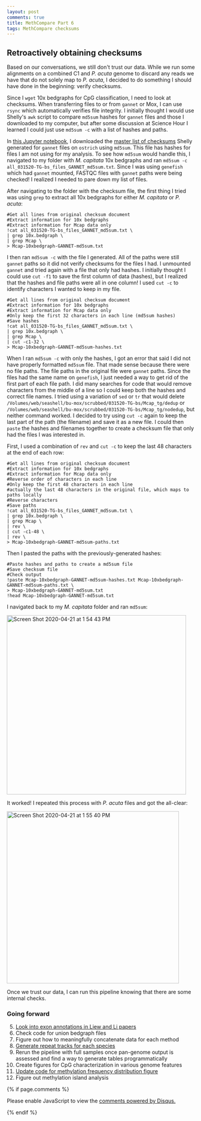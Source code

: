 ```yaml
---
layout: post
comments: true
title: MethCompare Part 6
tags: MethCompare checksums
---
```


## Retroactively obtaining checksums

Based on our conversations, we still don't trust our data. While we run some alignments on a combined C1 and *P. acuta* genome to discard any reads we have that do not solely map to *P. acuta*, I decided to do something I should have done in the beginning: verify checksums.

Since I `wget` 10x bedgraphs for CpG classification, I need to look at checksums. When transferring files to or from `gannet` or Mox, I can use `rsync` which automatically verifies file integrity. I initially thought I would use Shelly's `awk` script to compare `md5sum` hashes for `gannet` files and those I downloaded to my computer, but after some discussion at Science Hour I learned I could just use `md5sum -c` with a list of hashes and paths.

In [this Jupyter notebook](https://github.com/hputnam/Meth_Compare/blob/master/scripts/Characterizing-CpG-Methylation.ipynb), I downloaded the [master list of checksums](https://gannet.fish.washington.edu/metacarcinus/FROGER_meth_compare/20200410/all_031520-TG-bs_files_GANNET_md5sum.txt) Shelly generated for `gannet` files on `ostrich` using `md5sum`. This file has hashes for files I am not using for my analysis. To see how `md5sum` would handle this, I navigated to my folder with *M. capitata* 10x bedgraphs and ran `md5sum -c all_031520-TG-bs_files_GANNET_md5sum.txt`. Since I was using `genefish` which had `gannet` mounted, FASTQC files with `gannet` paths were being checked! I realized I needed to pare down my list of files.

After navigating to the folder with the checksum file, the first thing I tried was using `grep` to extract all 10x bedgraphs for either *M. capitata* or *P. acuta*:

```
#Get all lines from original checksum document
#Extract information for 10x bedgraphs
#Extract information for Mcap data only
!cat all_031520-TG-bs_files_GANNET_md5sum.txt \
| grep 10x.bedgraph \
| grep Mcap \
> Mcap-10xbedgraph-GANNET-md5sum.txt
```

I then ran `md5sum -c` with the file I generated. All of the paths were still `gannet` paths so it did not verify checksums for the files I had. I unmounted `gannet` and tried again with a file that only had hashes. I initially thought I could use `cut -f1` to save the first column of data (hashes), but I realized that the hashes and file paths were all in one column! I used `cut -c` to identify characters I wanted to keep in my file.

```
#Get all lines from original checksum document
#Extract information for 10x bedgraphs
#Extract information for Mcap data only
#Only keep the first 32 characters in each line (md5sum hashes)
#Save hashes
!cat all_031520-TG-bs_files_GANNET_md5sum.txt \
| grep 10x.bedgraph \
| grep Mcap \
| cut -c1-32 \
> Mcap-10xbedgraph-GANNET-md5sum-hashes.txt
```

When I ran `md5sum -c` with only the hashes, I got an error that said I did not have properly formatted `md5sum` file. That made sense because there were no file paths. The file paths in the original file were `gannet` paths. Since the files had the same name on `genefish`, I just needed a way to get rid of the first part of each file path. I did many searches for code that would remove characters from the middle of a line so I could keep both the hashes and correct file names. I tried using a variation of `sed` or `tr` that would delete `/Volumes/web/seashell/bu-mox/scrubbed/031520-TG-bs/Mcap_tg/dedup` or `/Volumes/web/seashell/bu-mox/scrubbed/031520-TG-bs/Mcap_tg/nodedup`, but neither command worked. I decided to try using `cut -c` again to keep the last part of the path (the filename) and save it as a new file. I could then `paste` the hashes and filenames together to create a checksum file that only had the files I was interested in.

First, I used a combination of `rev` and `cut -c` to keep the last 48 characters at the end of each row:

```
#Get all lines from original checksum document
#Extract information for 10x bedgraphs
#Extract information for Mcap data only
#Reverse order of characters in each line
#Only keep the first 48 characters in each line
#actually the last 48 characters in the original file, which maps to paths locally
#Reverse characters
#Save paths
!cat all_031520-TG-bs_files_GANNET_md5sum.txt \
| grep 10x.bedgraph \
| grep Mcap \
| rev \
| cut -c1-48 \
| rev \
> Mcap-10xbedgraph-GANNET-md5sum-paths.txt
```

Then I pasted the paths with the previously-generated hashes:

```
#Paste hashes and paths to create a md5sum file
#Save checksum file
#Check output
!paste Mcap-10xbedgraph-GANNET-md5sum-hashes.txt Mcap-10xbedgraph-GANNET-md5sum-paths.txt \
> Mcap-10xbedgraph-GANNET-md5sum.txt
!head Mcap-10xbedgraph-GANNET-md5sum.txt
```

I navigated back to my *M. capitata* folder and ran `md5sum`:

<img width="479" alt="Screen Shot 2020-04-21 at 1 54 43 PM" src="https://user-images.githubusercontent.com/22335838/79912942-af458e80-83d7-11ea-9656-d94b50afddbf.png">

It worked! I repeated this process with *P. acuta* files and got the all-clear:

<img width="460" alt="Screen Shot 2020-04-21 at 1 55 40 PM" src="https://user-images.githubusercontent.com/22335838/79913030-cdab8a00-83d7-11ea-9f2d-fe7cb7b3eabd.png">

Once we trust our data, I can run this pipeline knowing that there are some internal checks.

### Going forward

5. [Look into exon annotations in Liew and Li papers](https://github.com/hputnam/Meth_Compare/issues/40)
6. Check code for union bedgraph files
4. Figure out how to meaningfully concatenate data for each method
5. [Generate repeat tracks for each species](https://github.com/hputnam/Meth_Compare/issues/23)
6. Rerun the pipeline with full samples once pan-genome output is assessed and find a way to generate tables programmatically
3. Create figures for CpG characterization in various genome features
6. [Update code for methylation frequency distribution figure](https://github.com/hputnam/Meth_Compare/issues/39)
3. Figure out methylation island analysis

{% if page.comments %}

<div id="disqus_thread"></div>
<script>

/**
*  RECOMMENDED CONFIGURATION VARIABLES: EDIT AND UNCOMMENT THE SECTION BELOW TO INSERT DYNAMIC VALUES FROM YOUR PLATFORM OR CMS.
*  LEARN WHY DEFINING THESE VARIABLES IS IMPORTANT: https://disqus.com/admin/universalcode/#configuration-variables*/
/*
var disqus_config = function () {
this.page.url = PAGE_URL;  // Replace PAGE_URL with your page's canonical URL variable
this.page.identifier = PAGE_IDENTIFIER; // Replace PAGE_IDENTIFIER with your page's unique identifier variable
};
*/
(function() { // DON'T EDIT BELOW THIS LINE
var d = document, s = d.createElement('script');
s.src = 'https://the-responsible-grad-student.disqus.com/embed.js';
s.setAttribute('data-timestamp', +new Date());
(d.head || d.body).appendChild(s);
})();
</script>
<noscript>Please enable JavaScript to view the <a href="https://disqus.com/?ref_noscript">comments powered by Disqus.</a></noscript>

{% endif %}

<script id="dsq-count-scr" src="//the-responsible-grad-student.disqus.com/count.js" async></script>
